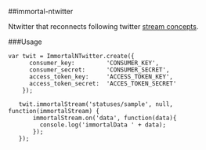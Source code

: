 ##immortal-ntwitter

Ntwitter that reconnects following twitter [stream concepts](https://dev.twitter.com/docs/streaming-api/concepts).

###Usage
``` 
var twit = ImmortalNTwitter.create({
      consumer_key:         'CONSUMER_KEY',
      consumer_secret:      'CONSUMER_SECRET',
      access_token_key:     'ACCESS_TOKEN_KEY',
      access_token_secret:  'ACCES_TOKEN_SECRET'
    });

   twit.immortalStream('statuses/sample', null, function(immortalStream) {
       immortalStream.on('data', function(data){
         console.log('immortalData ' + data);
       });         
   });
```

